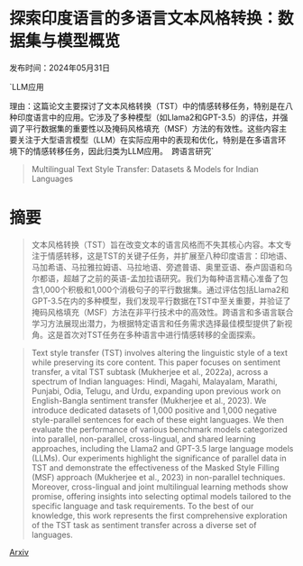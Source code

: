 # 探索印度语言的多语言文本风格转换：数据集与模型概览

发布时间：2024年05月31日

`LLM应用

理由：这篇论文主要探讨了文本风格转换（TST）中的情感转移任务，特别是在八种印度语言中的应用。它涉及了多种模型（如Llama2和GPT-3.5）的评估，并强调了平行数据集的重要性以及掩码风格填充（MSF）方法的有效性。这些内容主要关注于大型语言模型（LLM）在实际应用中的表现和优化，特别是在多语言环境下的情感转移任务，因此归类为LLM应用。` `跨语言研究`

> Multilingual Text Style Transfer: Datasets & Models for Indian Languages

# 摘要

> 文本风格转换（TST）旨在改变文本的语言风格而不失其核心内容。本文专注于情感转移，这是TST的关键子任务，并扩展至八种印度语言：印地语、马加希语、马拉雅拉姆语、马拉地语、旁遮普语、奥里亚语、泰卢固语和乌尔都语，超越了之前的英语-孟加拉语研究。我们为每种语言精心准备了包含1,000个积极和1,000个消极句子的平行数据集。通过评估包括Llama2和GPT-3.5在内的多种模型，我们发现平行数据在TST中至关重要，并验证了掩码风格填充（MSF）方法在非平行技术中的高效性。跨语言和多语言联合学习方法展现出潜力，为根据特定语言和任务需求选择最佳模型提供了新视角。这是首次对TST任务在多种语言中进行情感转移的全面探索。

> Text style transfer (TST) involves altering the linguistic style of a text while preserving its core content. This paper focuses on sentiment transfer, a vital TST subtask (Mukherjee et al., 2022a), across a spectrum of Indian languages: Hindi, Magahi, Malayalam, Marathi, Punjabi, Odia, Telugu, and Urdu, expanding upon previous work on English-Bangla sentiment transfer (Mukherjee et al., 2023). We introduce dedicated datasets of 1,000 positive and 1,000 negative style-parallel sentences for each of these eight languages. We then evaluate the performance of various benchmark models categorized into parallel, non-parallel, cross-lingual, and shared learning approaches, including the Llama2 and GPT-3.5 large language models (LLMs). Our experiments highlight the significance of parallel data in TST and demonstrate the effectiveness of the Masked Style Filling (MSF) approach (Mukherjee et al., 2023) in non-parallel techniques. Moreover, cross-lingual and joint multilingual learning methods show promise, offering insights into selecting optimal models tailored to the specific language and task requirements. To the best of our knowledge, this work represents the first comprehensive exploration of the TST task as sentiment transfer across a diverse set of languages.

[Arxiv](https://arxiv.org/abs/2405.20805)